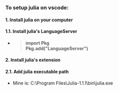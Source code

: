 ### To setup julia on vscode:
#### 1. Install julia on your computer
#### 1.1. Install julia's LanguageServer
* > #### import Pkg<br>Pkg.add("LanguageServer")
#### 2. Install julia's extension
#### 2.1. Add julia executable path
* Mine is: C:\Program Files\Julia-1.1.1\bin\julia.exe
